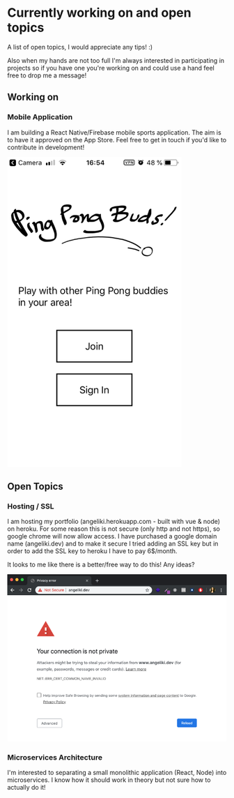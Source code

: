 # Currently working on and open topics 
A list of open topics, I would appreciate any tips! :)

Also when my hands are not too full I'm always interested in participating in projects so if you have one you're working on and could use a hand feel free to drop me a message! 

## Working on 
### Mobile Application
I am building a React Native/Firebase mobile sports application. 
The aim is to have it approved on the App Store. 
Feel free to get in touch if you'd like to contribute in development!


<img src="images/pingpongbuds.PNG" width="400">


## Open Topics 
### Hosting / SSL
I am hosting my portfolio (angeliki.herokuapp.com - built with vue & node) on heroku. 
For some reason this is not secure (only http and not https), so google chrome will now allow access.
I have purchased a google domain name (angeliki.dev) and to make it secure I tried adding an SSL key 
but in order to add the SSL key to heroku I have to pay 6$/month. 

It looks to me like there is a better/free way to do this! Any ideas?


<img src="images/connectionNotPrivate.png" width="800">



### Microservices Architecture
I'm interested to separating a small monolithic application (React, Node) into microservices. 
I know how it should work in theory but not sure how to actually do it!
